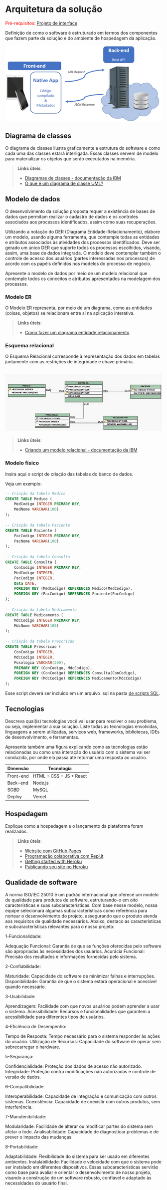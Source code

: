 # Arquitetura da solução

<span style="color:red">Pré-requisitos: <a href="04-Projeto-interface.md"> Projeto de interface</a></span>

Definição de como o software é estruturado em termos dos componentes que fazem parte da solução e do ambiente de hospedagem da aplicação.

![Arquitetura da Solução](images/arquitetura.png)

## Diagrama de classes

O diagrama de classes ilustra graficamente a estrutura do software e como cada uma das classes estará interligada. Essas classes servem de modelo para materializar os objetos que serão executados na memória.

> **Links úteis**:
> - [Diagramas de classes - documentação da IBM](https://www.ibm.com/docs/pt-br/rational-soft-arch/9.7.0?topic=diagrams-class)
> - [O que é um diagrama de classe UML?](https://www.lucidchart.com/pages/pt/o-que-e-diagrama-de-classe-uml)

##  Modelo de dados

O desenvolvimento da solução proposta requer a existência de bases de dados que permitam realizar o cadastro de dados e os controles associados aos processos identificados, assim como suas recuperações.

Utilizando a notação do DER (Diagrama Entidade-Relacionamento), elabore um modelo, usando alguma ferramenta, que contemple todas as entidades e atributos associados às atividades dos processos identificados. Deve ser gerado um único DER que suporte todos os processos escolhidos, visando, assim, uma base de dados integrada. O modelo deve contemplar também o controle de acesso dos usuários (partes interessadas nos processos) de acordo com os papéis definidos nos modelos do processo de negócio.

Apresente o modelo de dados por meio de um modelo relacional que contemple todos os conceitos e atributos apresentados na modelagem dos processos.

### Modelo ER

O Modelo ER representa, por meio de um diagrama, como as entidades (coisas, objetos) se relacionam entre si na aplicação interativa.

> **Links úteis**:
> - [Como fazer um diagrama entidade relacionamento](https://www.lucidchart.com/pages/pt/como-fazer-um-diagrama-entidade-relacionamento)

### Esquema relacional

O Esquema Relacional corresponde à representação dos dados em tabelas juntamente com as restrições de integridade e chave primária.
 

![Exemplo de um modelo relacional](images/modelo_relacional.png "Exemplo de modelo relacional.")
---

> **Links úteis**:
> - [Criando um modelo relacional - documentação da IBM](https://www.ibm.com/docs/pt-br/cognos-analytics/12.0.0?topic=designer-creating-relational-model)

### Modelo físico

Insira aqui o script de criação das tabelas do banco de dados.

Veja um exemplo:

```sql
-- Criação da tabela Medico
CREATE TABLE Medico (
    MedCodigo INTEGER PRIMARY KEY,
    MedNome VARCHAR(100)
);

-- Criação da tabela Paciente
CREATE TABLE Paciente (
    PacCodigo INTEGER PRIMARY KEY,
    PacNome VARCHAR(100)
);

-- Criação da tabela Consulta
CREATE TABLE Consulta (
    ConCodigo INTEGER PRIMARY KEY,
    MedCodigo INTEGER,
    PacCodigo INTEGER,
    Data DATE,
    FOREIGN KEY (MedCodigo) REFERENCES Medico(MedCodigo),
    FOREIGN KEY (PacCodigo) REFERENCES Paciente(PacCodigo)
);

-- Criação da tabela Medicamento
CREATE TABLE Medicamento (
    MdcCodigo INTEGER PRIMARY KEY,
    MdcNome VARCHAR(100)
);

-- Criação da tabela Prescricao
CREATE TABLE Prescricao (
    ConCodigo INTEGER,
    MdcCodigo INTEGER,
    Posologia VARCHAR(200),
    PRIMARY KEY (ConCodigo, MdcCodigo),
    FOREIGN KEY (ConCodigo) REFERENCES Consulta(ConCodigo),
    FOREIGN KEY (MdcCodigo) REFERENCES Medicamento(MdcCodigo)
);
```
Esse script deverá ser incluído em um arquivo .sql na pasta [de scripts SQL](../src/db).


## Tecnologias

Descreva qual(is) tecnologias você vai usar para resolver o seu problema, ou seja, implementar a sua solução. Liste todas as tecnologias envolvidas, linguagens a serem utilizadas, serviços web, frameworks, bibliotecas, IDEs de desenvolvimento, e ferramentas.

Apresente também uma figura explicando como as tecnologias estão relacionadas ou como uma interação do usuário com o sistema vai ser conduzida, por onde ela passa até retornar uma resposta ao usuário.


| **Dimensão**   | **Tecnologia**  |
| ---            | ---             |
| Front-end      | HTML + CSS + JS + React |
| Back-end       | Node.js         |
| SGBD           | MySQL           |
| Deploy         | Vercel          |


## Hospedagem

Explique como a hospedagem e o lançamento da plataforma foram realizados.

> **Links úteis**:
> - [Website com GitHub Pages](https://pages.github.com/)
> - [Programação colaborativa com Repl.it](https://repl.it/)
> - [Getting started with Heroku](https://devcenter.heroku.com/start)
> - [Publicando seu site no Heroku](http://pythonclub.com.br/publicando-seu-hello-world-no-heroku.html)

## Qualidade de software

A norma ISO/IEC 25010 é um padrão internacional que oferece um modelo de qualidade para produtos de software, estruturando-o em oito características e suas subcaracterísticas. Com base nesse modelo, nossa equipe selecionará algumas subcaracterísticas como referência para nortear o desenvolvimento do projeto, assegurando que o produto atenda aos requisitos de qualidade necessários. Abaixo, destaco as características e subcaracterísticas relevantes para o nosso projeto:

1-Funcionalidade:

Adequação Funcional: Garantia de que as funções oferecidas pelo software são apropriadas às necessidades dos usuários.
Acurácia Funcional: Precisão dos resultados e informações fornecidas pelo sistema.

2-Confiabilidade:

Maturidade: Capacidade do software de minimizar falhas e interrupções.
Disponibilidade: Garantia de que o sistema estará operacional e acessível quando necessário.

3-Usabilidade:

Aprendizagem: Facilidade com que novos usuários podem aprender a usar o sistema.
Acessibilidade: Recursos e funcionalidades que garantem a acessibilidade para diferentes tipos de usuários.

4-Eficiência de Desempenho:

Tempo de Resposta: Tempo necessário para o sistema responder às ações do usuário.
Utilização de Recursos: Capacidade do software de operar sem sobrecarregar o hardware.

5-Segurança:

Confidencialidade: Proteção dos dados de acesso não autorizado.
Integridade: Proteção contra modificações não autorizadas e controle de versão de dados.

6-Compatibilidade:

Interoperabilidade: Capacidade de integração e comunicação com outros sistemas.
Coexistência: Capacidade de coexistir com outros produtos, sem interferência.

7-Manutenibilidade:

Modularidade: Facilidade de alterar ou modificar partes do sistema sem afetar o todo.
Analisabilidade: Capacidade de diagnosticar problemas e de prever o impacto das mudanças.

8-Portabilidade:

Adaptabilidade: Flexibilidade do sistema para ser usado em diferentes ambientes.
Instalabilidade: Facilidade e velocidade com que o sistema pode ser instalado em diferentes dispositivos.
Essas subcaracterísticas servirão como base para avaliar e orientar o desenvolvimento de nosso projeto, visando a construção de um software robusto, confiável e adaptado às necessidades do usuário final.
